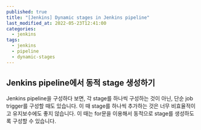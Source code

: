 ```yaml
---
published: true
title: "[Jenkins] Dynamic stages in Jenkins pipeline"
last_modified_at: 2022-05-23T12:41:00
categories:
  - jenkins
tags:
  - jenkins
  - pipeline
  - dynamic-stages
---
```


## Jenkins pipeline에서 동적 stage 생성하기
Jenkins pipeline을 구성하다 보면, 각 stage를 하나씩 구성하는 것이 아닌, 단순 job trigger를 구성할 때도 있습니다. 이 때 stage를 하나씩 추가하는 것은 너무 비효율적이고 유지보수에도 좋지 않습니다. 이 때는 for문을 이용해서 동적으로 stage를 생성하도록 구성할 수 있습니다. <br>

<script src="https://gist.github.com/ynlee1/26c1eceffc53f232a734684189f17ef7.js"></script>